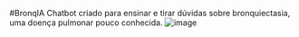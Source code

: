 #BronqIA
Chatbot criado para ensinar e tirar dúvidas sobre bronquiectasia, uma doença pulmonar pouco conhecida.
![image](https://github.com/Gordex999444/projetoimers-o_bronquiectasia/assets/169534894/da8719a8-7909-4795-a2d2-0f8588c4db41)
